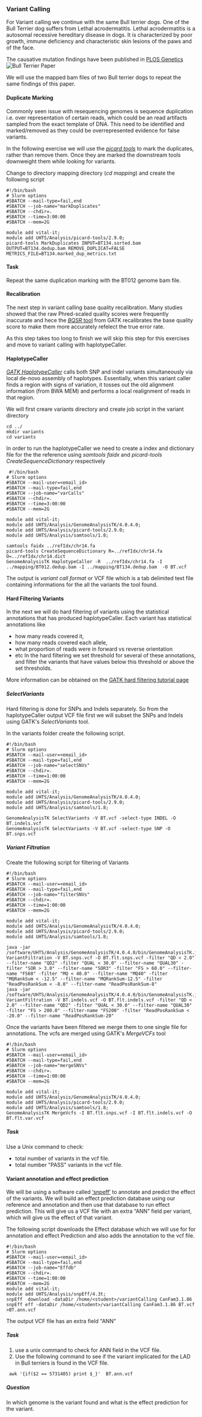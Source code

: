 ### Variant Calling 

For Variant calling we continue with the same Bull terrier dogs. 
One of the Bull Terrier dog suffers from Lethal acrodermatitis. 
Lethal acrodermatitis is a autosomal recessive hereditary disease in dogs. It is characterized by poor growth, immune deficiency and characteristic skin lesions of the paws and of the face.

The causative mutation findings have been published in [PLOS Genetics](https://journals.plos.org/plosgenetics/article?id=10.1371/journal.pgen.1007264)
![Bull Terrier Paper](BT.png)

We will use the mapped bam files of two Bull terrier dogs to repeat the same findings of this paper. 

#### Duplicate Marking 
Commonly seen issue with resequencing genomes is sequence duplication i.e. over representation of certain reads, which could be an read artifacts sampled from the exact template of DNA. This need to be identified and marked/removed as they could be overrepresented evidence for false variants. 

In the following exercise we will use the [_picard tools_](https://broadinstitute.github.io/picard/) to mark the duplicates, rather than remove them. Once they are marked the downstream  tools downweight them while looking for variants. 
 
 Change to directory mapping directory (_cd mapping_) and create the following script 
 ```
 #!/bin/bash
# Slurm options
#SBATCH --mail-type=fail,end
#SBATCH --job-name="markDuplicates"
#SBATCH --chdir=.
#SBATCH --time=3:00:00
#SBATCH --mem=2G

module add vital-it;
module add UHTS/Analysis/picard-tools/2.9.0;
picard-tools MarkDuplicates INPUT=BT134.sorted.bam OUTPUT=BT134.dedup.bam REMOVE_DUPLICAT=FALSE METRICS_FILE=BT134.marked_dup_metrics.txt
```
#### Task 
Repeat the same duplication marking with the BT012 genome bam file. 

#### Recalibration 

The next step in variant calling base quality recalibration. Many studies showed that the raw Phred-scaled quality scores were frequently inaccurate and hece the [_BQSR_ tool](https://software.broadinstitute.org/gatk/documentation/article?id=11081)  from  GATK recalibrates the base quality score to make them more accurately refelect the true error rate. 

As this step takes too long to finish we will skip this step for this exercises and move to variant calling with haplotypeCaller. 

#### HaplotypeCaller 
[_GATK HaplotypeCaller_](https://software.broadinstitute.org/gatk/documentation/tooldocs/4.0.8.0/org_broadinstitute_hellbender_tools_walkers_haplotypecaller_HaplotypeCaller.php) calls both SNP and indel variants simultaneously via local de-novo assembly of haplotypes. Essentially, when this variant caller finds a region with signs of variation, it tosses out the old alignment information (from BWA MEM) and performs a local realignment of reads in that region. 

We will first creare variants directory and create job script in the variant directory 
```
cd ../
mkdir variants
cd variants
```
In order to run the haplotypeCaller we need to create a index and dictionary file for the the reference using _samtools faidx_ and _picard-tools CreateSequenceDictionary_ respectively 

```
 #!/bin/bash
# Slurm options
#SBATCH --mail-user=<email_id>
#SBATCH --mail-type=fail,end
#SBATCH --job-name="varCalls"
#SBATCH --chdir=.
#SBATCH --time=3:00:00
#SBATCH --mem=2G

module add vital-it;
module add UHTS/Analysis/GenomeAnalysisTK/4.0.4.0;
module add UHTS/Analysis/picard-tools/2.9.0;
module add UHTS/Analysis/samtools/1.8;

samtools faidx ../refIdx/chr14.fa 
picard-tools CreateSequenceDictionary R=../refIdx/chr14.fa O=../refIdx/chr14.dict
GenomeAnalysisTK HaplotypeCaller -R  ../refIdx/chr14.fa -I ../mapping/BT012.dedup.bam -I ../mapping/BT134.dedup.bam  -O BT.vcf
```
The output is _variant call format_ or VCF file which is a tab delimited text file containing informations for the all the variants the tool found. 

#### Hard Filtering Variants 

In the next we will do hard filtering of variants using the statistical annotations that has produced haplotypeCaller. Each variant has statistical annotations like 
- how many reads covered it, 
- how many reads covered each allele, 
- what proportion of reads were in forward vs reverse orientation
- etc
In the hard filtering we set threshold for several of these annotations, and filter the variants that have values below this threshold or above the set thresholds. 

More information can be obtained on the [GATK hard filtering tutorial page](https://gatkforums.broadinstitute.org/gatk/discussion/6925/understanding-and-adapting-the-generic-hard-filtering-recommendations)

##### SelectVariants
Hard filtering is done for SNPs and Indels separately. So from the haplotypeCaller output VCF file first we will subset the SNPs and Indels using GATK's _SelectVariants_ tool. 

In the variants folder create the following script. 

```
#!/bin/bash
# Slurm options
#SBATCH --mail-user=<email_id>
#SBATCH --mail-type=fail,end
#SBATCH --job-name="selectSNVs"
#SBATCH --chdir=.
#SBATCH --time=1:00:00
#SBATCH --mem=2G

module add vital-it;
module add UHTS/Analysis/GenomeAnalysisTK/4.0.4.0;
module add UHTS/Analysis/picard-tools/2.9.0;
module add UHTS/Analysis/samtools/1.8;

GenomeAnalysisTK SelectVariants -V BT.vcf -select-type INDEL -O BT.indels.vcf
GenomeAnalysisTK SelectVariants -V BT.vcf -select-type SNP -O BT.snps.vcf

```

##### Variant Filtration 
Create the following script for filtering of Variants 

```
#!/bin/bash
# Slurm options
#SBATCH --mail-user=<email_id>
#SBATCH --mail-type=fail,end
#SBATCH --job-name="filterSNVs"
#SBATCH --chdir=.
#SBATCH --time=1:00:00
#SBATCH --mem=2G

module add vital-it;
module add UHTS/Analysis/GenomeAnalysisTK/4.0.4.0;
module add UHTS/Analysis/picard-tools/2.9.0;
module add UHTS/Analysis/samtools/1.8;

java -jar /software/UHTS/Analysis/GenomeAnalysisTK/4.0.4.0/bin/GenomeAnalysisTK.jar VariantFiltration -V BT.snps.vcf -O BT.flt.snps.vcf -filter "QD < 2.0" --filter-name "QD2" -filter "QUAL < 30.0" --filter-name "QUAL30" -filter "SOR > 3.0" --filter-name "SOR3" -filter "FS > 60.0" --filter-name "FS60" -filter "MQ < 40.0" --filter-name "MQ40" -filter "MQRankSum < -12.5" --filter-name "MQRankSum-12.5" -filter "ReadPosRankSum < -8.0" --filter-name "ReadPosRankSum-8"
java -jar /software/UHTS/Analysis/GenomeAnalysisTK/4.0.4.0/bin/GenomeAnalysisTK.jar VariantFiltration -V BT.indels.vcf -O BT.flt.indels.vcf -filter "QD < 2.0" --filter-name "QD2" -filter "QUAL < 30.0" --filter-name "QUAL30" -filter "FS > 200.0" --filter-name "FS200" -filter "ReadPosRankSum < -20.0" --filter-name "ReadPosRankSum-20"
```

Once the variants have been filtered we merge them to one single file for annotations. The vcfs are merged using GATK's _MergeVCFs_ tool 

```
#!/bin/bash
# Slurm options
#SBATCH --mail-user=<email_id>
#SBATCH --mail-type=fail,end
#SBATCH --job-name="mergeSNVs"
#SBATCH --chdir=.
#SBATCH --time=1:00:00
#SBATCH --mem=2G

module add vital-it;
module add UHTS/Analysis/GenomeAnalysisTK/4.0.4.0;
module add UHTS/Analysis/picard-tools/2.9.0;
module add UHTS/Analysis/samtools/1.8;
GenomeAnalysisTK MergeVcfs -I BT.flt.snps.vcf -I BT.flt.indels.vcf -O BT.flt.var.vcf
```
##### Task 
Use a Unix command to check: 
- total number of variants in the vcf file.
- total number "PASS" variants in the vcf file. 

#### Variant annotation and effect prediction 
 We will be using a software called [‘snpeff’](http://snpeff.sourceforge.net/) to annotate and predict the effect of the variants. 
 We will build an effect prediction database using our reference and annotation and then use that database to run effect prediction. This will give us a VCF file with an extra “ANN” field per variant, which will give us the effect of that variant.

The following script downloads the Effect database which we will use for for annotation and effect Prediction and also adds the annotation to the vcf file.  
```
#!/bin/bash
# Slurm options
#SBATCH --mail-user=<email_id>
#SBATCH --mail-type=fail,end
#SBATCH --job-name="Effdb"
#SBATCH --chdir=.
#SBATCH --time=1:00:00
#SBATCH --mem=2G
module add vital-it;
module add UHTS/Analysis/snpEff/4.3t;
snpEff  download -dataDir /home/<student>/variantCalling CanFam3.1.86
snpEff eff -dataDir /home/<student>/variantCalling CanFam3.1.86 BT.vcf >BT.ann.vcf
```
The output VCF file has an extra field "ANN"

##### Task 
1. use a unix command to check for ANN field in the VCF file. 
2. Use the following command to see if the variant implicated for the LAD in Bull terriers is found in the VCF file. 
```
 awk '{if($2 == 5731405) print $_}'  BT.ann.vcf 
```
##### Question 
In which genome is the variant found and what is the effect prediction for the variant. 